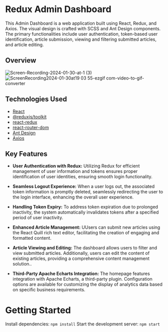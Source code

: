 # Redux Admin Dashboard

This Admin Dashboard is a web application built using React, Redux, and Axios. The visual design is crafted with SCSS and Ant Design components. The primary functionalities include user authentication, token-based user identification, article submission, viewing and filtering submitted articles, and article editing.

## Overview
![Screen-Recording-2024-01-30-at-1 (3)](https://github.com/YF91925352/Redux-Dashboard/assets/113684176/30cab6c4-068e-4f9e-8684-a035e8cf8b73)
![ScreenRecording2024-01-30at19 03 55-ezgif com-video-to-gif-converter](https://github.com/YF91925352/Redux-Dashboard/assets/113684176/e6051cad-4250-4f00-9cc2-cee8675e0e93)

## Technologies Used

- [React](https://reactjs.org/)
- [@reduxjs/toolkit](https://redux-toolkit.js.org/)
- [react-redux](https://react-redux.js.org/)
- [react-router-dom](https://reactrouter.com/)
- [Ant Design ](https://ant.design/)
- [Axios](https://axios-http.com/)

## Key Features

- **User Authentication with Redux:**
  Utilizing Redux for efficient management of user information and tokens ensures proper identification of user identities, ensuring smooth login functionality.
- **Seamless Logout Experience:**
  When a user logs out, the associated token information is promptly deleted, seamlessly redirecting the user to the login interface, enhancing the overall user experience.
- **Handling Token Expiry:**
  To address token expiration due to prolonged inactivity, the system automatically invalidates tokens after a specified period of user inactivity.
- **Enhanced Article Management:** UUsers can submit new articles using the React Quill rich text editor, facilitating the creation of engaging and formatted content.
- **Article Viewing and Editing:** The dashboard allows users to filter and view submitted articles. Additionally, users can edit the content of existing articles, providing a comprehensive content management solution..

- **Third-Party Apache Echarts Integration:** The homepage features integration with Apache Echarts, a third-party plugin. Configuration options are available for customizing the display of analytics data based on specific business requirements.

# Getting Started

Install dependencies: `npm install`
Start the development server: `npm start`
